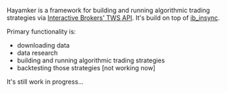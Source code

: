 Hayamker is a framework for building and running algorithmic trading strategies via [Interactive Brokers' TWS API](https://ibkrcampus.com/ibkr-api-page/twsapi-doc/ "Interactive Brokers API"). It's build on top of [ib_insync](https://ib-insync.readthedocs.io/ "ib_insync").

Primary functionality is:
- downloading data
- data research
- building and running algorithmic trading strategies
- backtesting those strategies [not working now]

It's still work in progress...

